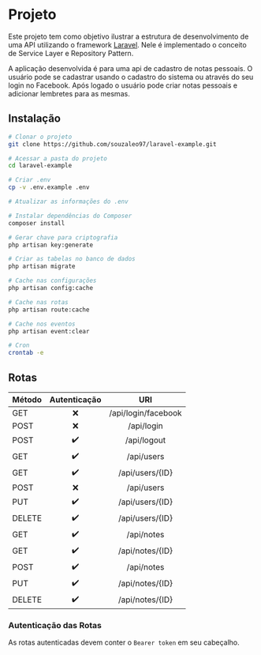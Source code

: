 # Projeto

Este projeto tem como objetivo ilustrar a estrutura de desenvolvimento de uma API utilizando o framework [Laravel](https://laravel.com/docs/7.x). Nele é implementado o conceito de Service Layer e Repository Pattern.

A aplicação desenvolvida é para uma api de cadastro de notas pessoais. O usuário pode se cadastrar usando o cadastro do sistema ou através do seu login no Facebook. Após logado o usuário pode criar notas pessoais e adicionar lembretes para as mesmas.

## Instalação

```sh
# Clonar o projeto
git clone https://github.com/souzaleo97/laravel-example.git

# Acessar a pasta do projeto
cd laravel-example

# Criar .env
cp -v .env.example .env

# Atualizar as informações do .env

# Instalar dependências do Composer
composer install

# Gerar chave para criptografia
php artisan key:generate

# Criar as tabelas no banco de dados
php artisan migrate

# Cache nas configurações
php artisan config:cache

# Cache nas rotas
php artisan route:cache

# Cache nos eventos
php artisan event:clear

# Cron
crontab -e
```

## Rotas

| Método |    Autenticação    |         URI         |
| ------ | :----------------: | :-----------------: |
| GET    |        :x:         | /api/login/facebook |
| POST   |        :x:         |     /api/login      |
| POST   | :heavy_check_mark: |     /api/logout     |
| GET    | :heavy_check_mark: |     /api/users      |
| GET    | :heavy_check_mark: |   /api/users/{ID}   |
| POST   |        :x:         |     /api/users      |
| PUT    | :heavy_check_mark: |   /api/users/{ID}   |
| DELETE | :heavy_check_mark: |   /api/users/{ID}   |
| GET    | :heavy_check_mark: |     /api/notes      |
| GET    | :heavy_check_mark: |   /api/notes/{ID}   |
| POST   | :heavy_check_mark: |     /api/notes      |
| PUT    | :heavy_check_mark: |   /api/notes/{ID}   |
| DELETE | :heavy_check_mark: |   /api/notes/{ID}   |

### Autenticação das Rotas

As rotas autenticadas devem conter o `Bearer token` em seu cabeçalho.
